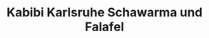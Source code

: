 ---
title: "Kabibi Karlsruhe Schawarma und Falafel"
url: /karlsruhe/kabibi-karlsruhe-schawarma-und-falafel/
---
